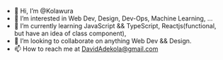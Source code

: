 - 👋 Hi, I’m @Kolawura
- 👀 I’m interested in Web Dev, Design, Dev-Ops, Machine Learning, ...
- 🌱 I’m currently learning JavaScript && TypeScript, Reactjs(functional, but have an idea of class component),
- 💞️ I’m looking to collaborate on anything Web Dev && Design. 
- 📫 How to reach me at DavidAdekola@gmail.com

<!---
Kolawura/Kolawura is a ✨ special ✨ repository because its `README.md` (this file) appears on your GitHub profile.
You can click the Preview link to take a look at your changes.
--->
